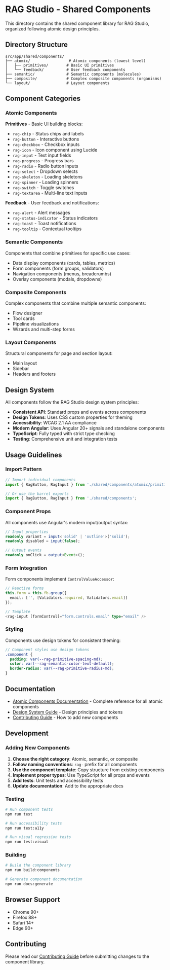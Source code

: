 # RAG Studio - Shared Components

This directory contains the shared component library for RAG Studio, organized following atomic design principles.

## Directory Structure

```
src/app/shared/components/
├── atomic/                 # Atomic components (lowest level)
│   ├── primitives/        # Basic UI primitives
│   └── feedback/          # User feedback components
├── semantic/              # Semantic components (molecules)
├── composite/             # Complex composite components (organisms)
└── layout/                # Layout components
```

## Component Categories

### Atomic Components

**Primitives** - Basic UI building blocks:
- `rag-chip` - Status chips and labels
- `rag-button` - Interactive buttons
- `rag-checkbox` - Checkbox inputs
- `rag-icon` - Icon component using Lucide
- `rag-input` - Text input fields
- `rag-progress` - Progress bars
- `rag-radio` - Radio button inputs
- `rag-select` - Dropdown selects
- `rag-skeleton` - Loading skeletons
- `rag-spinner` - Loading spinners
- `rag-switch` - Toggle switches
- `rag-textarea` - Multi-line text inputs

**Feedback** - User feedback and notifications:
- `rag-alert` - Alert messages
- `rag-status-indicator` - Status indicators
- `rag-toast` - Toast notifications
- `rag-tooltip` - Contextual tooltips

### Semantic Components

Components that combine primitives for specific use cases:
- Data display components (cards, tables, metrics)
- Form components (form groups, validators)
- Navigation components (menus, breadcrumbs)
- Overlay components (modals, dropdowns)

### Composite Components

Complex components that combine multiple semantic components:
- Flow designer
- Tool cards
- Pipeline visualizations
- Wizards and multi-step forms

### Layout Components

Structural components for page and section layout:
- Main layout
- Sidebar
- Headers and footers

## Design System

All components follow the RAG Studio design system principles:

- **Consistent API**: Standard props and events across components
- **Design Tokens**: Uses CSS custom properties for theming
- **Accessibility**: WCAG 2.1 AA compliance
- **Modern Angular**: Uses Angular 20+ signals and standalone components
- **TypeScript**: Fully typed with strict type checking
- **Testing**: Comprehensive unit and integration tests

## Usage Guidelines

### Import Pattern

```typescript
// Import individual components
import { RagButton, RagInput } from './shared/components/atomic/primitives';

// Or use the barrel exports
import { RagButton, RagInput } from './shared/components';
```

### Component Props

All components use Angular's modern input/output syntax:

```typescript
// Input properties
readonly variant = input<'solid' | 'outline'>('solid');
readonly disabled = input(false);

// Output events
readonly onClick = output<Event>();
```

### Form Integration

Form components implement `ControlValueAccessor`:

```typescript
// Reactive forms
this.form = this.fb.group({
  email: ['', [Validators.required, Validators.email]]
});

// Template
<rag-input [formControl]="form.controls.email" type="email" />
```

### Styling

Components use design tokens for consistent theming:

```scss
// Component styles use design tokens
.component {
  padding: var(--rag-primitive-spacing-md);
  color: var(--rag-semantic-color-text-default);
  border-radius: var(--rag-primitive-radius-md);
}
```

## Documentation

- [Atomic Components Documentation](../docs/ATOMIC_COMPONENTS.md) - Complete reference for all atomic components
- [Design System Guide](../docs/DESIGN_SYSTEM.md) - Design principles and tokens
- [Contributing Guide](../docs/CONTRIBUTING.md) - How to add new components

## Development

### Adding New Components

1. **Choose the right category**: Atomic, semantic, or composite
2. **Follow naming conventions**: `rag-` prefix for all components
3. **Use the component template**: Copy structure from existing components
4. **Implement proper types**: Use TypeScript for all props and events
5. **Add tests**: Unit tests and accessibility tests
6. **Update documentation**: Add to the appropriate docs

### Testing

```bash
# Run component tests
npm run test

# Run accessibility tests
npm run test:a11y

# Run visual regression tests
npm run test:visual
```

### Building

```bash
# Build the component library
npm run build:components

# Generate component documentation
npm run docs:generate
```

## Browser Support

- Chrome 90+
- Firefox 88+ 
- Safari 14+
- Edge 90+

## Contributing

Please read our [Contributing Guide](../docs/CONTRIBUTING.md) before submitting changes to the component library.
